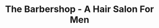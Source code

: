 ---
title: "The Barbershop - A Hair Salon For Men"
url: /appleton/the-barbershop-a-hair-salon-for-men/
shop: hairdresser
---